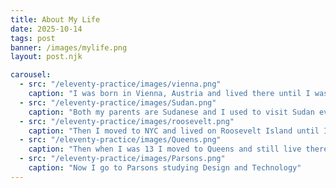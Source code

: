 ```yaml
---
title: About My Life
date: 2025-10-14
tags: post
banner: /images/mylife.png
layout: post.njk

carousel:
  - src: "/eleventy-practice/images/vienna.png"
    caption: "I was born in Vienna, Austria and lived there until I was 7 years old"
  - src: "/eleventy-practice/images/Sudan.png"
    caption: "Both my parents are Sudanese and I used to visit Sudan every other year and I speak Arabic"
  - src: "/eleventy-practice/images/roosevelt.png"
    caption: "Then I moved to NYC and lived on Roosevelt Island until I was 13 years old"
  - src: "/eleventy-practice/images/Queens.png"
    caption: "Then when I was 13 I moved to Queens and still live there"
  - src: "/eleventy-practice/images/Parsons.png"
    caption: "Now I go to Parsons studying Design and Technology"
---
```


